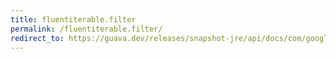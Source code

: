 ```yaml
---
title: fluentiterable.filter
permalink: /fluentiterable.filter/
redirect_to: https://guava.dev/releases/snapshot-jre/api/docs/com/google/common/collect/FluentIterable.html#filter-java.lang.Class-
---
```

